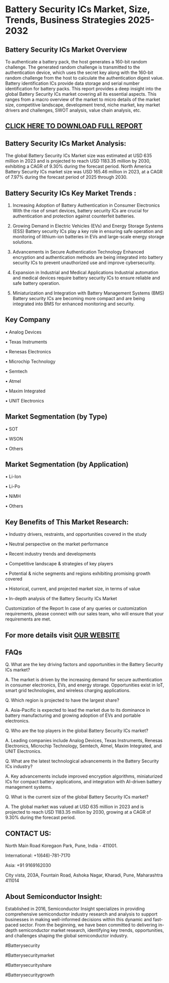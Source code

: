 Battery Security ICs Market, Size, Trends, Business Strategies 2025-2032
=
Battery Security ICs Market Overview
-
To authenticate a battery pack, the host generates a 160-bit random challenge. The generated random challenge is transmitted to the authentication device, which uses the secret key along with the 160-bit random challenge from the host to calculate the authentication digest value. Battery identification ICs provide data storage and serial number identification for battery packs.
This report provides a deep insight into the global Battery Security ICs market covering all its essential aspects. This ranges from a macro overview of the market to micro details of the market size, competitive landscape, development trend, niche market, key market drivers and challenges, SWOT analysis, value chain analysis, etc.

[CLICK HERE TO DOWNLOAD FULL REPORT](https://semiconductorinsight.com/report/battery-security-ics-market/)
-
Battery Security ICs Market Analysis:
-
The global Battery Security ICs Market size was estimated at USD 635 million in 2023 and is projected to reach USD 1183.35 million by 2030, exhibiting a CAGR of 9.30% during the forecast period.
North America Battery Security ICs market size was USD 165.46 million in 2023, at a CAGR of 7.97% during the forecast period of 2025 through 2030.

Battery Security ICs Key Market Trends  :
-
1.	Increasing Adoption of Battery Authentication in Consumer Electronics With the rise of smart devices, battery security ICs are crucial for authentication and protection against counterfeit batteries.

2.	Growing Demand in Electric Vehicles (EVs) and Energy Storage Systems (ESS) Battery security ICs play a key role in ensuring safe operation and monitoring of lithium-ion batteries in EVs and large-scale energy storage solutions.

3.	Advancements in Secure Authentication Technology Enhanced encryption and authentication methods are being integrated into battery security ICs to prevent unauthorized use and improve cybersecurity.

4.	Expansion in Industrial and Medical Applications Industrial automation and medical devices require battery security ICs to ensure reliable and safe battery operation.

5.	Miniaturization and Integration with Battery Management Systems (BMS) Battery security ICs are becoming more compact and are being integrated into BMS for enhanced monitoring and security.

Key Company
-
•	Analog Devices

•	Texas Instruments

•	Renesas Electronics

•	Microchip Technology

•	Semtech

•	Atmel

•	Maxim Integrated

•	UNIT Electronics

Market Segmentation (by Type)
-
•	SOT

•	WSON

•	Others

Market Segmentation (by Application)
-
•	Li-Ion

•	Li-Po

•	NiMH

•	Others

Key Benefits of This Market Research:
-
•	Industry drivers, restraints, and opportunities covered in the study

•	Neutral perspective on the market performance

•	Recent industry trends and developments

•	Competitive landscape & strategies of key players

•	Potential & niche segments and regions exhibiting promising growth covered

•	Historical, current, and projected market size, in terms of value

•	In-depth analysis of the Battery Security ICs Market

Customization of the Report In case of any queries or customization requirements, please connect with our sales team, who will ensure that your requirements are met.

For more details visit [OUR WEBSITE](https://semiconductorinsight.com/report/battery-security-ics-market/)
-
FAQs
-
Q. What are the key driving factors and opportunities in the Battery Security ICs market? 

A. The market is driven by the increasing demand for secure authentication in consumer electronics, EVs, and energy storage. Opportunities exist in IoT, smart grid technologies, and wireless charging applications.

Q. Which region is projected to have the largest share? 

A. Asia-Pacific is expected to lead the market due to its dominance in battery manufacturing and growing adoption of EVs and portable electronics.

Q. Who are the top players in the global Battery Security ICs market? 

A. Leading companies include Analog Devices, Texas Instruments, Renesas Electronics, Microchip Technology, Semtech, Atmel, Maxim Integrated, and UNIT Electronics.

Q. What are the latest technological advancements in the Battery Security ICs industry? 

A. Key advancements include improved encryption algorithms, miniaturized ICs for compact battery applications, and integration with AI-driven battery management systems.

Q. What is the current size of the global Battery Security ICs market? 

A. The global market was valued at USD 635 million in 2023 and is projected to reach USD 1183.35 million by 2030, growing at a CAGR of 9.30% during the forecast period.

CONTACT US:
-
North Main Road Koregaon Park, Pune, India - 411001.

International: +1(646)-781-7170

Asia: +91 9169162030

City vista, 203A, Fountain Road, Ashoka Nagar, Kharadi, Pune, Maharashtra 411014

About Semiconductor Insight:
-
Established in 2016, Semiconductor Insight specializes in providing comprehensive semiconductor industry research and analysis to support businesses in making well-informed decisions within this dynamic and fast-paced sector. From the beginning, we have been committed to delivering in-depth semiconductor market research, identifying key trends, opportunities, and challenges shaping the global semiconductor industry.

#Batterysecurity

#Batterysecuritymarket

#Batterysecurityshare

#Batterysecuritygrowth



